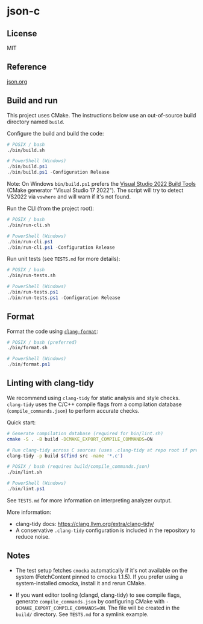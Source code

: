 # json-c

## License

MIT

## Reference

[json.org](http://json.org)

## Build and run

This project uses CMake. The instructions below use an out-of-source build directory named `build`.

Configure the build and build the code:

```bash
# POSIX / bash
./bin/build.sh
```

```powershell
# PowerShell (Windows)
./bin/build.ps1
./bin/build.ps1 -Configuration Release
```

Note: On Windows `bin/build.ps1` prefers the [Visual Studio 2022 Build Tools](https://visualstudio.microsoft.com/downloads/#build-tools-for-visual-studio-2022) (CMake generator "Visual Studio 17 2022"). The script will try to detect VS2022 via `vswhere` and will warn if it's not found.

Run the CLI (from the project root):

```bash
# POSIX / bash
./bin/run-cli.sh
```

```powershell
# PowerShell (Windows)
./bin/run-cli.ps1
./bin/run-cli.ps1 -Configuration Release
```

Run unit tests (see `TESTS.md` for more details):

```bash
# POSIX / bash
./bin/run-tests.sh
```

```powershell
# PowerShell (Windows)
./bin/run-tests.ps1
./bin/run-tests.ps1 -Configuration Release
```

## Format

Format the code using [`clang-format`](https://clang.llvm.org/docs/ClangFormat.html):

```bash
# POSIX / bash (preferred)
./bin/format.sh
```

```powershell
# PowerShell (Windows)
./bin/format.ps1
```

## Linting with clang-tidy

We recommend using `clang-tidy` for static analysis and style checks. `clang-tidy` uses the C/C++ compile flags from a compilation database (`compile_commands.json`) to perform accurate checks.

Quick start:

```bash
# Generate compilation database (required for bin/lint.sh)
cmake -S . -B build -DCMAKE_EXPORT_COMPILE_COMMANDS=ON
```

```bash
# Run clang-tidy across C sources (uses .clang-tidy at repo root if present)
clang-tidy -p build $(find src -name '*.c')
```

```bash
# POSIX / bash (requires build/compile_commands.json)
./bin/lint.sh
```

```powershell
# PowerShell (Windows)
./bin/lint.ps1
```

See `TESTS.md` for more information on interpreting analyzer output.

More information:

- clang-tidy docs: https://clang.llvm.org/extra/clang-tidy/
- A conservative `.clang-tidy` configuration is included in the repository to reduce noise.

## Notes

- The test setup fetches `cmocka` automatically if it's not available on the system (FetchContent pinned to cmocka 1.1.5). If you prefer using a system-installed cmocka, install it and rerun CMake.

- If you want editor tooling (clangd, clang-tidy) to see compile flags, generate `compile_commands.json` by configuring CMake with `-DCMAKE_EXPORT_COMPILE_COMMANDS=ON`. The file will be created in the `build/` directory. See `TESTS.md` for a symlink example.
